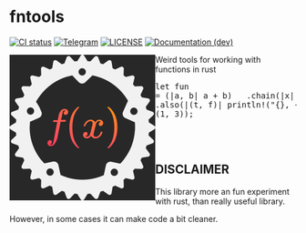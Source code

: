 # fntools

[![CI status](https://github.com/WaffleLapkin/fntools/workflows/Continuous%20integration/badge.svg)](https://github.com/WaffleLapkin/fntools/actions)
[![Telegram](https://img.shields.io/badge/tg-WaffleLapkin-9cf?logo=telegram)](https://vee.gg/t/WaffleLapkin)
[![LICENSE](https://img.shields.io/badge/license-MIT-blue.svg)](LICENSE)
[![Documentation (dev)](https://img.shields.io/badge/docs-dev-blue)](https://fntools.netlify.com/fntools)

<!--
(commented until release)

[![docs.rs](https://img.shields.io/badge/docs.rs-v0.1.0-blue.svg)](https://docs.rs/fntools)
[![crates.io](https://img.shields.io/badge/crates.io-v0.1.0-orange.svg)](https://crates.io/crates/fntools)
-->

<img height="256" width="256" align="left" src="./logo.svg" alt="logo"> Weird tools for working with functions in rust <pre lang="rust">let fun = (|a, b| a + b)
&nbsp;   .chain(|x| (x % 2, x % 4))
&nbsp;   .chain(|t, f| (t, f)
&nbsp;        .also(|(t, f)| println!("{}, {}", t, f))
&nbsp;   );
&nbsp;
assert_eq!(fun(13, 10), (1, 3));
</pre>
<br><br>
## DISCLAIMER
This library more an fun experiment with rust, than really useful library.

However, in some cases it can make code a bit cleaner.
